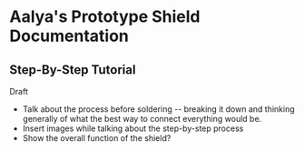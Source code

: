 # Aalya's Prototype Shield Documentation

## Step-By-Step Tutorial

Draft

- Talk about the process before soldering -- breaking it down and thinking generally of what the best way to connect everything would be.
- Insert images while talking about the step-by-step process
- Show the overall function of the shield?
